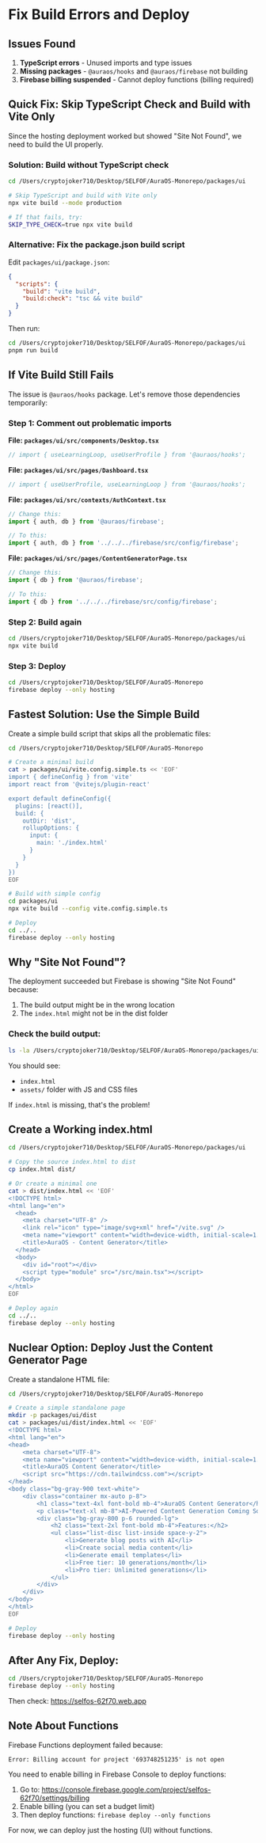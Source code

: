 # Fix Build Errors and Deploy

## Issues Found

1. **TypeScript errors** - Unused imports and type issues
2. **Missing packages** - `@auraos/hooks` and `@auraos/firebase` not building
3. **Firebase billing suspended** - Cannot deploy functions (billing required)

## Quick Fix: Skip TypeScript Check and Build with Vite Only

Since the hosting deployment worked but showed "Site Not Found", we need to build the UI properly.

### Solution: Build without TypeScript check

```bash
cd /Users/cryptojoker710/Desktop/SELFOF/AuraOS-Monorepo/packages/ui

# Skip TypeScript and build with Vite only
npx vite build --mode production

# If that fails, try:
SKIP_TYPE_CHECK=true npx vite build
```

### Alternative: Fix the package.json build script

Edit `packages/ui/package.json`:

```json
{
  "scripts": {
    "build": "vite build",
    "build:check": "tsc && vite build"
  }
}
```

Then run:
```bash
cd /Users/cryptojoker710/Desktop/SELFOF/AuraOS-Monorepo/packages/ui
pnpm run build
```

## If Vite Build Still Fails

The issue is `@auraos/hooks` package. Let's remove those dependencies temporarily:

### Step 1: Comment out problematic imports

**File: `packages/ui/src/components/Desktop.tsx`**
```typescript
// import { useLearningLoop, useUserProfile } from '@auraos/hooks';
```

**File: `packages/ui/src/pages/Dashboard.tsx`**
```typescript
// import { useUserProfile, useLearningLoop } from '@auraos/hooks';
```

**File: `packages/ui/src/contexts/AuthContext.tsx`**
```typescript
// Change this:
import { auth, db } from '@auraos/firebase';

// To this:
import { auth, db } from '../../../firebase/src/config/firebase';
```

**File: `packages/ui/src/pages/ContentGeneratorPage.tsx`**
```typescript
// Change this:
import { db } from '@auraos/firebase';

// To this:
import { db } from '../../../firebase/src/config/firebase';
```

### Step 2: Build again

```bash
cd /Users/cryptojoker710/Desktop/SELFOF/AuraOS-Monorepo/packages/ui
npx vite build
```

### Step 3: Deploy

```bash
cd /Users/cryptojoker710/Desktop/SELFOF/AuraOS-Monorepo
firebase deploy --only hosting
```

## Fastest Solution: Use the Simple Build

Create a simple build script that skips all the problematic files:

```bash
cd /Users/cryptojoker710/Desktop/SELFOF/AuraOS-Monorepo

# Create a minimal build
cat > packages/ui/vite.config.simple.ts << 'EOF'
import { defineConfig } from 'vite'
import react from '@vitejs/plugin-react'

export default defineConfig({
  plugins: [react()],
  build: {
    outDir: 'dist',
    rollupOptions: {
      input: {
        main: './index.html'
      }
    }
  }
})
EOF

# Build with simple config
cd packages/ui
npx vite build --config vite.config.simple.ts

# Deploy
cd ../..
firebase deploy --only hosting
```

## Why "Site Not Found"?

The deployment succeeded but Firebase is showing "Site Not Found" because:
1. The build output might be in the wrong location
2. The `index.html` might not be in the dist folder

### Check the build output:

```bash
ls -la /Users/cryptojoker710/Desktop/SELFOF/AuraOS-Monorepo/packages/ui/dist/
```

You should see:
- `index.html`
- `assets/` folder with JS and CSS files

If `index.html` is missing, that's the problem!

## Create a Working index.html

```bash
cd /Users/cryptojoker710/Desktop/SELFOF/AuraOS-Monorepo/packages/ui

# Copy the source index.html to dist
cp index.html dist/

# Or create a minimal one
cat > dist/index.html << 'EOF'
<!DOCTYPE html>
<html lang="en">
  <head>
    <meta charset="UTF-8" />
    <link rel="icon" type="image/svg+xml" href="/vite.svg" />
    <meta name="viewport" content="width=device-width, initial-scale=1.0" />
    <title>AuraOS - Content Generator</title>
  </head>
  <body>
    <div id="root"></div>
    <script type="module" src="/src/main.tsx"></script>
  </body>
</html>
EOF

# Deploy again
cd ../..
firebase deploy --only hosting
```

## Nuclear Option: Deploy Just the Content Generator Page

Create a standalone HTML file:

```bash
cd /Users/cryptojoker710/Desktop/SELFOF/AuraOS-Monorepo

# Create a simple standalone page
mkdir -p packages/ui/dist
cat > packages/ui/dist/index.html << 'EOF'
<!DOCTYPE html>
<html lang="en">
<head>
    <meta charset="UTF-8">
    <meta name="viewport" content="width=device-width, initial-scale=1.0">
    <title>AuraOS Content Generator</title>
    <script src="https://cdn.tailwindcss.com"></script>
</head>
<body class="bg-gray-900 text-white">
    <div class="container mx-auto p-8">
        <h1 class="text-4xl font-bold mb-4">AuraOS Content Generator</h1>
        <p class="text-xl mb-8">AI-Powered Content Generation Coming Soon!</p>
        <div class="bg-gray-800 p-6 rounded-lg">
            <h2 class="text-2xl font-bold mb-4">Features:</h2>
            <ul class="list-disc list-inside space-y-2">
                <li>Generate blog posts with AI</li>
                <li>Create social media content</li>
                <li>Generate email templates</li>
                <li>Free tier: 10 generations/month</li>
                <li>Pro tier: Unlimited generations</li>
            </ul>
        </div>
    </div>
</body>
</html>
EOF

# Deploy
firebase deploy --only hosting
```

## After Any Fix, Deploy:

```bash
cd /Users/cryptojoker710/Desktop/SELFOF/AuraOS-Monorepo
firebase deploy --only hosting
```

Then check: https://selfos-62f70.web.app

## Note About Functions

Firebase Functions deployment failed because:
```
Error: Billing account for project '693748251235' is not open
```

You need to enable billing in Firebase Console to deploy functions:
1. Go to: https://console.firebase.google.com/project/selfos-62f70/settings/billing
2. Enable billing (you can set a budget limit)
3. Then deploy functions: `firebase deploy --only functions`

For now, we can deploy just the hosting (UI) without functions.
